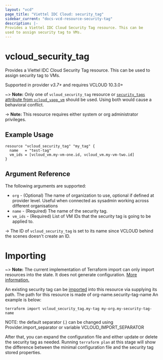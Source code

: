 ```yaml
---
layout: "vcd"
page_title: "Viettel IDC Cloud: security_tag"
sidebar_current: "docs-vcd-resource-security-tag"
description: |-
Provides a Viettel IDC Cloud Security Tag resource. This can be
used to assign security tag to VMs.
---
```


# vcloud\_security\_tag

Provides a Viettel IDC Cloud Security Tag resource. This can be
used to assign security tag to VMs.

Supported in provider *v3.7+* and requires VCLOUD 10.3.0+

~> **Note:** Only one of `vcloud_security_tag` resource or [`security_tags` attribute from `vcloud_vapp_vm`](/providers/viettelidc-provider/vcloud/latest/docs/resources/vapp_vm)
should be used. Using both would cause a behavioral conflict.

-> **Note:** This resource requires either system or org administrator privileges.

## Example Usage

```hcl
resource "vcloud_security_tag" "my_tag" {
  name   = "test-tag"
  vm_ids = [vcloud_vm.my-vm-one.id, vcloud_vm.my-vm-two.id]
}
```
## Argument Reference

The following arguments are supported:

* `org` - (Optional) The name of organization to use, optional if defined at provider level. Useful when connected as sysadmin working across different organisations
* `name` - (Required) The name of the security tag.
* `vm_ids` - (Required) List of VM IDs that the security tag is going to be applied to.

-> The ID of `vcloud_security_tag` is set to its name since VCLOUD behind the scenes doesn't create an ID.

# Importing

~> **Note:** The current implementation of Terraform import can only import resources into the state.
It does not generate configuration. [More information.](https://www.terraform.io/docs/import/)

An existing security tag can be [imported][docs-import] into this resource via supplying its path.
The path for this resource is made of org-name.security-tag-name
An example is below:

```
terraform import vcloud_security_tag.my-tag my-org.my-security-tag-name
```

NOTE: the default separator (.) can be changed using Provider.import_separator or variable VCLOUD_IMPORT_SEPARATOR


[docs-import]:https://www.terraform.io/docs/import/

After that, you can expand the configuration file and either update or delete the security tag as needed. Running `terraform plan`
at this stage will show the difference between the minimal configuration file and the security tag stored properties.
